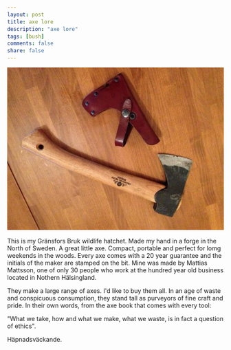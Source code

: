 ```yaml
---
layout: post
title: axe lore
description: "axe lore"
tags: [bush]
comments: false
share: false
---
```


<img src="/images/bush/axe.jpg" />

This is my Gränsfors Bruk wildlife hatchet. Made my hand in a forge in the North of Sweden. A great little axe. Compact, portable and perfect for lomg weekends in the woods. Every axe comes with a 20 year guarantee and the initials of the maker are stamped on the bit. Mine was made by Mattias Mattsson, one of only 30 people who work at the hundred year old business located in Nothern Hälsingland.

They make a large range of axes. I'd like to buy them all. In an age of waste and conspicuous consumption, they stand tall as purveyors of fine craft and pride. In their own words, from the axe book that comes with every tool:

"What we take, how and what we make, what we waste, is in fact a question of ethics".

Häpnadsväckande.